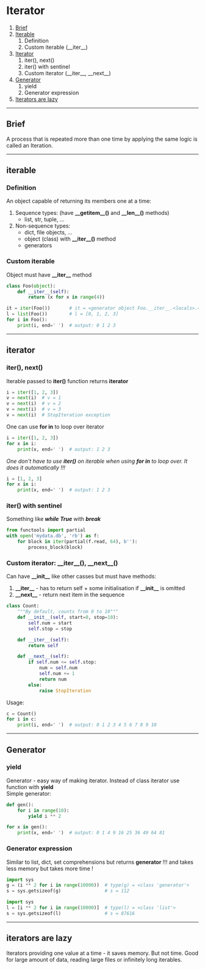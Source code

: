 # Iterator

1. [Brief](#brief)
2. [Iterable](#iterable-)
   1. Definition
   2. Custom iterable (\_\_iter__)
3. [Iterator](#iterator-)  
   1. iter(), next()
   2. iter() with sentinel
   3. Custom iterator (\_\_iter\_\_, \_\_next\_\_)
4. [Generator](#generator)  
   1. yield
   2. Generator expression  
5. [Iterators are lazy](#iterators-are-lazy-)  

---

## Brief
A process that is repeated more than one time by applying the same logic is called an Iteration.  

---

## iterable  
### Definition
An object capable of returning its members one at a time:
1. Sequence types:  (have **\_\_getitem\_\_()** and **\_\_len\_\_()** methods)
   + list, str, tuple, ...  
2. Non-sequence types:
   + dict, file objects, ...
   + object (class) with **\_\_iter\_\_()**   method 
   + generators
### Custom iterable
Object must have **\_\_iter\_\_** method
```python
class Foo(object):
    def __iter__(self):
        return (x for x in range(4))

it = iter(Foo())       # it = <generator object Foo.__iter__.<locals>.<genexpr> at 0x...>
l = list(Foo())        # l = [0, 1, 2, 3]
for i in Foo():
    print(i, end=' ')  # output: 0 1 2 3
```

---

## iterator 
### iter(), next()
Iterable passed to **iter()** function returns **iterator** 
```python
i = iter([1, 2, 3])
v = next(i)  # v = 1
v = next(i)  # v = 2
v = next(i)  # v = 3
v = next(i)  # StopIteration exception
```
One can use **for in** to loop over iterator
```python
i = iter([1, 2, 3])
for x in i:
    print(x, end=' ')  # output: 1 2 3 
```
*One don't have to use **iter()** on iterable when using **for in** to loop over. It does it automatically !!!*  
```python
i = [1, 2, 3]
for x in i:
    print(x, end=' ')  # output: 1 2 3 
```
### iter() with sentinel
Something like ***while True*** with ***break***
```python
from functools import partial
with open('mydata.db', 'rb') as f:
    for block in iter(partial(f.read, 64), b''):
        process_block(block)
```
### Custom iterator: \_\_iter\_\_(), \_\_next\_\_()
Can have **\_\_init\_\_** like other casses but must have methods:
1. **\_\_iter\_\_** - has to return self + some initialisation if **\_\_init\_\_** is omitted
2. **\_\_next\_\_** - return next item in the sequence
```python
class Count:
    """By default, counts from 0 to 10"""
    def __init__(self, start=0, stop=10):
        self.num = start
        self.stop = stop

    def __iter__(self):
        return self

    def __next__(self):
        if self.num <= self.stop:
            num = self.num
            self.num += 1
            return num
        else:
            raise StopIteration
```
Usage:
```python
c = Count()
for i in c:
    print(i, end=' ')  # output: 0 1 2 3 4 5 6 7 8 9 10
```

---

## Generator
### yield 
Generator - easy way of making iterator. Instead of class iterator use function with **yield**   
Simple generator:  
```python
def gen():
    for i in range(10):
        yield i ** 2

for x in gen():
    print(x, end=' ')  # output: 0 1 4 9 16 25 36 49 64 81
```
### Generator expression
Similar to list, dict, set comprehensions but returns **generator** !!! and takes less memory but takes more time !
```python
import sys
g = (i ** 2 for i in range(10000))  # type(g) = <class 'generator'>
s = sys.getsizeof(g)                # s = 112
```
```python
import sys
l = [i ** 2 for i in range(10000)]  # type(l) = <class 'list'>
s = sys.getsizeof(l)                # s = 87616
```

---

## iterators are lazy  
Iterators providing one value at a time - it saves memory. But not time.
Good for large amount of data, reading large files or infinitely long iterables.  
